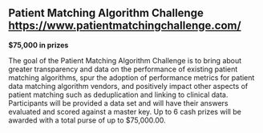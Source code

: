 ## Patient Matching Algorithm Challenge   https://www.patientmatchingchallenge.com/

**$75,000 in prizes**

The goal of the Patient Matching Algorithm Challenge is to bring about greater transparency and data on the performance of existing patient matching algorithms, spur the adoption of performance metrics for patient data matching algorithm vendors, and positively impact other aspects of patient matching such as deduplication and linking to clinical data. Participants will be provided a data set and will have their answers evaluated and scored against a master key. Up to 6 cash prizes will be awarded with a total purse of up to $75,000.00.
